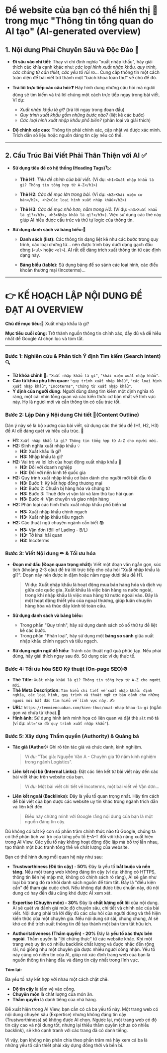 # Để website của bạn có thể hiển thị 📰 trong mục "Thông tin tổng quan do AI tạo" (AI-generated overview) 
## 1. Nội dung Phải Chuyên Sâu và Độc Đáo 🔷
- **Đi sâu vào chi tiết:** Thay vì chỉ định nghĩa "xuất nhập khẩu", hãy giải thích các khía cạnh khác như: *các loại hình xuất nhập khẩu, quy trình, các chứng từ cần thiết, các yếu tố rủi ro*... Cung cấp thông tin một cách toàn diện để bài viết trở thành một "bách khoa toàn thư" về chủ đề đó.
  
- **Trả lời trực tiếp các câu hỏi:❓** Hãy hình dung những câu hỏi mà người dùng sẽ tìm kiếm và trả lời chúng một cách trực tiếp ngay trong bài viết. Ví dụ:
  - *Xuất nhập khẩu là gì?* (trả lời ngay trong đoạn đầu)
  - *Quy trình xuất khẩu gồm những bước nào?* (liệt kê các bước)
  - *Các loại hình xuất nhập khẩu phổ biến?* (phân loại và giải thích)
    
- **Độ chính xác cao:** Thông tin phải chính xác, cập nhật và được xác minh. Trích dẫn số liệu hoặc nguồn đáng tin cậy nếu có thể.

---
## 2. Cấu Trúc Bài Viết Phải Thân Thiện với AI ✅
- **Sử dụng tiêu đề có hệ thống (Heading Tags)🏷:**
  - **Thẻ H1**: *Tiêu đề chính của bài viết.* (Ví dụ: `<h1>Xuất nhập khẩu là gì? Thông tin tổng hợp từ A-Z</h1>`)
    
  - **Thẻ H2**: *Các đề mục lớn trong bài.* (Ví dụ: `<h2>Khái niệm cơ bản</h2>, <h2>Các loại hình xuất nhập khẩu</h2>`)
    
  - **Thẻ H3**: *Các đề mục nhỏ hơn, nằm trong H2.* (Ví dụ: `<h3>Xuất khẩu là gì?</h3>, <h3>Nhập khẩu là gì?</h3>)`. Việc sử dụng các thẻ này giúp AI hiểu được cấu trúc và thứ tự logic của thông tin.
    
- **Sử dụng danh sách và bảng biểu:📃**
  - **Danh sách (list):** Các thông tin dạng liệt kê như các bước trong quy trình, các loại chứng từ... nên được trình bày dưới dạng gạch đầu dòng (`<ul>` hoặc `<ol>`). AI rất dễ dàng trích xuất thông tin từ các định dạng này.
    
  - **Bảng biểu (table):** Sử dụng bảng để so sánh các loại hình, các điều khoản thương mại (Incoterms)...

---
# 👉 KẾ HOẠCH LẬP NỘI DUNG ĐỂ ĐẠT AI OVERVIEW

**Chủ đề mục tiêu:📌** Xuất nhập khẩu là gì?

**Mục tiêu cuối cùng:** Trở thành nguồn thông tin chính xác, đầy đủ và dễ hiểu nhất để Google AI chọn lọc và tóm tắt.

---

### **Bước 1: Nghiên cứu & Phân tích Ý định Tìm kiếm (Search Intent)🔍** 

-   **Từ khóa chính 🔑:**  `"Xuất nhập khẩu là gì"`, `"khái niệm xuất nhập khẩu"`.
-   **Các từ khóa phụ liên quan:** `"quy trình xuất nhập khẩu"`, `"các loại hình xuất nhập khẩu"`, `"Incoterms"`, `"chứng từ xuất nhập khẩu"`.
-   **Ý định của người dùng:** Người dùng đang tìm kiếm một định nghĩa rõ ràng, một cái nhìn tổng quan và các kiến thức cơ bản nhất về lĩnh vực này. Họ là người mới và cần thông tin có cấu trúc tốt.

### **Bước 2: Lập Dàn ý Nội dung Chi tiết 📑(Content Outline)**

Dàn ý này sẽ là bộ xương của bài viết, sử dụng các thẻ tiêu đề (H1, H2, H3) để AI dễ dàng quét và hiểu cấu trúc. 📝

-   **H1:** `Xuất nhập khẩu là gì? Thông tin tổng hợp từ A-Z cho người mới.`
-   **H2:** Định nghĩa xuất nhập khẩu 💡
    -   **H3:** Xuất khẩu là gì?
    -   **H3:** Nhập khẩu là gì?
-   **H2:** Vai trò và lợi ích của hoạt động xuất nhập khẩu 🚀
    -   **H3:** Đối với doanh nghiệp
    -   **H3:** Đối với nền kinh tế quốc gia
-   **H2:** Quy trình xuất nhập khẩu cơ bản dành cho người mới bắt đầu ⚙️
    -   **H3:** Bước 1: Ký kết hợp đồng thương mại
    -   **H3:** Bước 2: Chuẩn bị hàng hóa và chứng từ
    -   **H3:** Bước 3: Thuê đơn vị vận tải và làm thủ tục hải quan
    -   **H3:** Bước 4: Vận chuyển và giao nhận hàng
-   **H2:** Phân loại các hình thức xuất nhập khẩu phổ biến 📊
    -   **H3:** Xuất nhập khẩu chính ngạch
    -   **H3:** Xuất nhập khẩu tiểu ngạch
-   **H2:** Các thuật ngữ chuyên ngành cần biết 📚
    -   **H3:** Vận đơn (Bill of Lading - B/L)
    -   **H3:** Tờ khai hải quan
    -   **H3:** Incoterms

### **Bước 3: Viết Nội dung ✏ & Tối ưu hóa**

-   **Đoạn mở đầu (Đoạn quan trọng nhất):** Viết một đoạn văn ngắn gọn, súc tích (khoảng 2-3 câu) để trả lời trực tiếp cho câu hỏi "Xuất nhập khẩu là gì?". Đoạn này nên được in đậm hoặc nằm ngay dưới tiêu đề H1.
    > **Ví dụ:** **Xuất nhập khẩu là hoạt động mua bán hàng hóa và dịch vụ giữa các quốc gia. Xuất khẩu là việc bán hàng ra nước ngoài, trong khi nhập khẩu là việc mua hàng từ nước ngoài vào. Đây là một hoạt động thiết yếu của ngoại thương, giúp luân chuyển hàng hóa và thúc đẩy kinh tế toàn cầu.**

-   **Sử dụng danh sách và bảng biểu:**
    -   Trong phần "Quy trình", hãy sử dụng danh sách có số thứ tự để liệt kê các bước.
    -   Trong phần "Phân loại", hãy sử dụng một **bảng so sánh** giữa xuất nhập khẩu chính ngạch và tiểu ngạch.

-   **Sử dụng ngôn ngữ dễ hiểu:** Tránh các thuật ngữ quá phức tạp. Nếu phải dùng, hãy giải thích ngay sau đó. Sử dụng các ví dụ thực tế.

### **Bước 4: Tối ưu hóa SEO Kỹ thuật (On-page SEO)⚙**

-   **Thẻ Title:** `Xuất nhập khẩu là gì? Thông tin tổng hợp từ A-Z cho người mới`.
-   **Thẻ Meta Description:** `Tìm hiểu chi tiết về xuất nhập khẩu: định nghĩa, các loại hình, quy trình và thuật ngữ cơ bản dành cho những người mới bắt đầu tìm hiểu về lĩnh vực này.` ✍️
-   **URL:** `https://tenmiencuaban.com/kien-thuc/xuat-nhap-khau-la-gi` (ngắn gọn và chứa từ khóa).🔗
-   **Hình ảnh:** Sử dụng hình ảnh minh họa có liên quan và đặt thẻ `alt` mô tả (ví dụ: `alt="sơ đồ quy trình xuất nhập khẩu"`).

### **Bước 5: Xây dựng Thẩm quyền (Authority) & Quảng bá**

-   **Tác giả (Author):** Ghi rõ tên tác giả và chức danh, kinh nghiệm.
    > _Ví dụ:_ "Tác giả: Nguyễn Văn A - Chuyên gia 10 năm kinh nghiệm trong ngành Logistics".

-   **Liên kết nội bộ (Internal Links):** Đặt các liên kết từ bài viết này đến các bài viết khác trên website của bạn.
    > _Ví dụ:_ Một bài viết chi tiết về Incoterms, một bài viết về Vận đơn...

-   **Liên kết ngoài (Backlinks):** Đây là yếu tố quan trọng nhất. Hãy tìm cách để bài viết của bạn được các website uy tín khác trong ngành trích dẫn và liên kết đến.
    > Điều này chứng minh với Google rằng nội dung của bạn là một nguồn đáng tin cậy.
    
  Dù không có bất kỳ con số phần trăm chính thức nào từ Google, chúng ta có thể phân tích vai trò của từng yếu tố E-A-T đối với khả năng xuất hiện trong AI View. Các yếu tố này không hoạt động độc lập mà bổ trợ lẫn nhau, tạo thành một bức tranh tổng thể về chất lượng của website.

Bạn có thể hình dung mối quan hệ này như sau:

* **Trustworthiness (Độ tin cậy) - 50%**
    Đây là yếu tố **bắt buộc và nền tảng**. Nếu một trang web không đáng tin cậy (ví dụ: không có HTTPS, thông tin liên hệ mập mờ, không có chính sách rõ ràng), AI sẽ gần như loại bỏ trang đó ra khỏi danh sách nguồn để tóm tắt. Đây là "điều kiện cần" để tham gia cuộc chơi. Nếu không đạt được tiêu chuẩn này, dù nội dung có hay đến đâu cũng khó được AI xem xét.

* **Expertise (Chuyên môn) - 30%**
    Đây là **chất lượng cốt lõi** của nội dung. AI sẽ quét và đánh giá mức độ chuyên sâu, chi tiết và chính xác của bài viết. Nội dung phải trả lời đầy đủ các câu hỏi của người dùng và thể hiện kiến thức của một chuyên gia. Nếu nội dung sơ sài, chung chung, AI sẽ khó có thể trích xuất thông tin để tạo thành một bản tóm tắt hữu ích.

* **Authoritativeness (Thẩm quyền) - 20%**
    Đây là **yếu tố xác thực bên ngoài**. Thẩm quyền là "lời chứng thực" từ các website khác. Khi một trang web uy tín có nhiều backlink chất lượng và được nhắc đến rộng rãi, nó giống như một chuyên gia được nhiều người công nhận. Yếu tố này củng cố niềm tin của AI, giúp nó xác định trang web của bạn là nguồn thông tin hàng đầu và đáng tin cậy nhất trong lĩnh vực.

**Tóm lại:**

Ba yếu tố này kết hợp với nhau một cách chặt chẽ.

* **Độ tin cậy** là tấm vé vào cổng.
* **Chuyên môn** là chất lượng của món ăn.
* **Thẩm quyền** là danh tiếng của nhà hàng.

Để xuất hiện trong AI View, bạn cần có cả ba yếu tố này. Một trang web có nội dung chuyên sâu (Expertise) nhưng không đáng tin cậy (Trustworthiness) sẽ không được AI chọn. Ngược lại, một trang web có độ tin cậy cao và nội dung tốt, nhưng lại thiếu thẩm quyền (chưa có nhiều backlink), sẽ khó cạnh tranh với các trang đã có danh tiếng.

Vì vậy, bạn không nên phân chia theo phần trăm mà hãy xem cả ba là những yếu tố cần thiết phải xây dựng đồng thời và bền bỉ.
